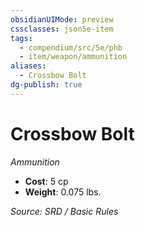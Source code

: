 ```yaml
---
obsidianUIMode: preview
cssclasses: json5e-item
tags:
  - compendium/src/5e/phb
  - item/weapon/ammunition
aliases:
  - Crossbow Bolt
dg-publish: true
---
```

# Crossbow Bolt
*Ammunition*  

- **Cost**: 5 cp
- **Weight**: 0.075 lbs.

*Source: SRD / Basic Rules*